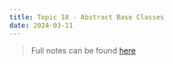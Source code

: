 ```yaml
---
title: Topic 18 - Abstract Base Classes
date: 2024-03-11
---
```


> Full notes can be found [here](https://ics.uci.edu/~thornton/ics33/Notes/AbstractBaseClasses/)

